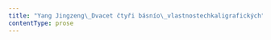 ```yaml
---
title: "Yang Jingzeng\_Dvacet čtyři básnío\_vlastnostechkaligrafických"
contentType: prose
---
```




